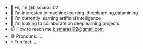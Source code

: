 - 👋 Hi, I’m @bismarazi02
- 👀 I’m interested in machine learning ,deeplearning,datamining
- 🌱 I’m currently learning artificial intelligence
- 💞️ I’m looking to collaborate on deeplearning projects
- 📫 How to reach me bismarazi02@gmail.com
- 😄 Pronouns: ...
- ⚡ Fun fact: ...

<!---
bismarazi02/bismarazi02 is a ✨ special ✨ repository because its `README.md` (this file) appears on your GitHub profile.
You can click the Preview link to take a look at your changes.
--->
